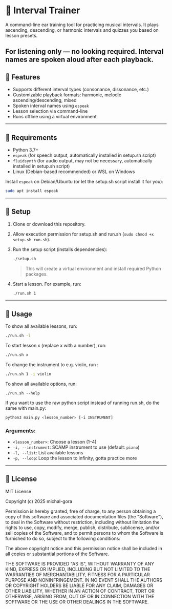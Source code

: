 # 🎵 Interval Trainer

A command-line ear training tool for practicing musical intervals.
It plays ascending, descending, or harmonic intervals and quizzes you based on lesson presets.

For listening only — no looking required. Interval names are spoken aloud after each playback.
---

## 🎹 Features

- Supports different interval types (consonance, dissonance, etc.)
- Customizable playback formats: harmonic, melodic ascending/descending, mixed
- Spoken interval names using `espeak`
- Lesson selection via command-line
- Runs offline using a virtual environment

---

## 🧰 Requirements

- Python 3.7+
- `espeak` (for speech output, automatically installed in setup.sh script)
- `fluidsynth` (for audio output, may not be necessary, automatically installed in setup.sh script)
- Linux (Debian-based recommended) or WSL on Windows

Install `espeak` on Debian/Ubuntu (or let the setup.sh script install it for you):

```bash
sudo apt install espeak
```

---

## 🚀 Setup

1. Clone or download this repository.
2. Allow execution permission for setup.sh and run.sh (`sudo chmod +x setup.sh run.sh`).

3. Run the setup script (installs dependencies):

   ```bash
   ./setup.sh
   ```

   > This will create a virtual environment and install required Python packages.

4. Start a lesson. For example, run:
   ```bash
   ./run.sh 1
   ```

---

## 🧠 Usage

To show all available lessons, run:
```bash
./run.sh -l
```
To start lesson x (replace x with a number), run:
```bash
./run.sh x
```
To change the instrument to e.g. violin, run :
```bash
./run.sh 1 -i violin
```
To show all available options, run:
```
./run.sh --help
```

If you want to use the raw python script instead of running run.sh, do the same with main.py:
```bash
python3 main.py <lesson_number> [-i INSTRUMENT]
```

### Arguments:

- `<lesson_number>`: Choose a lesson (1–4)
- `-i, --instrument`: SCAMP instrument to use (default: `piano`)
- `-l, --list`: List available lessons
- `-p, --loop`: Loop the lesson to infinity, gotta practice more

---

## 📄 License

MIT License

Copyright (c) 2025 michal-gora

Permission is hereby granted, free of charge, to any person obtaining a copy
of this software and associated documentation files (the "Software"), to deal
in the Software without restriction, including without limitation the rights
to use, copy, modify, merge, publish, distribute, sublicense, and/or sell
copies of the Software, and to permit persons to whom the Software is
furnished to do so, subject to the following conditions:

The above copyright notice and this permission notice shall be included in all
copies or substantial portions of the Software.

THE SOFTWARE IS PROVIDED "AS IS", WITHOUT WARRANTY OF ANY KIND, EXPRESS OR
IMPLIED, INCLUDING BUT NOT LIMITED TO THE WARRANTIES OF MERCHANTABILITY,
FITNESS FOR A PARTICULAR PURPOSE AND NONINFRINGEMENT. IN NO EVENT SHALL THE
AUTHORS OR COPYRIGHT HOLDERS BE LIABLE FOR ANY CLAIM, DAMAGES OR OTHER
LIABILITY, WHETHER IN AN ACTION OF CONTRACT, TORT OR OTHERWISE, ARISING FROM,
OUT OF OR IN CONNECTION WITH THE SOFTWARE OR THE USE OR OTHER DEALINGS IN THE
SOFTWARE.
